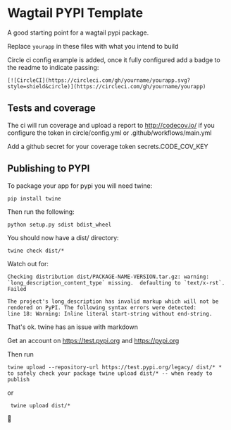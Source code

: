 # Wagtail PYPI Template

A good starting point for a wagtail pypi package.

Replace `yourapp` in these files with what you intend to build

Circle ci config example is added, once it fully configured add a badge to the readme to indicate passing:

```
[![CircleCI](https://circleci.com/gh/yourname/yourapp.svg?style=shield&circle)](https://circleci.com/gh/yourname/yourapp)
```

## Tests and coverage

The ci will run coverage and  upload a report to http://codecov.io/ if you configure the token in circle/config.yml or .github/workflows/main.yml

Add a github secret for your coverage token secrets.CODE_COV_KEY

## Publishing to PYPI

To package your app for pypi you will need twine:
```
pip install twine
```
Then run the following:

```
python setup.py sdist bdist_wheel
```

You should now have a dist/ directory:

```
twine check dist/*
```

Watch out for:

```
Checking distribution dist/PACKAGE-NAME-VERSION.tar.gz: warning: `long_description_content_type` missing.  defaulting to `text/x-rst`.
Failed

The project's long_description has invalid markup which will not be rendered on PyPI. The following syntax errors were detected:
line 18: Warning: Inline literal start-string without end-string.
```
That's ok. twine has an issue with markdown

Get an account on https://test.pypi.org and https://pypi.org

Then run

```
twine upload --repository-url https://test.pypi.org/legacy/ dist/* * to safely check your package twine upload dist/* -- when ready to publish
```
or

``` twine upload dist/*```

:tada: